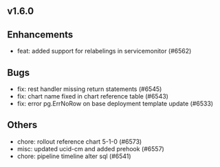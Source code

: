 ## v1.6.0

## Enhancements
- feat: added support for relabelings in servicemonitor (#6562)
## Bugs
- fix: rest handler missing return statements (#6545)
- fix: chart name fixed in chart reference table (#6543)
- fix: error pg.ErrNoRow on base deployment template update (#6533)
## Others
- chore: rollout reference chart 5-1-0 (#6573)
- misc: updated ucid-cm and added prehook (#6557)
- chore: pipeline timeline alter sql (#6541)
